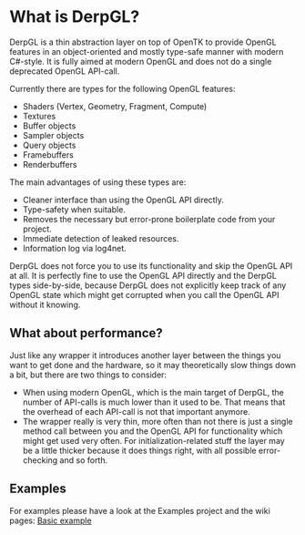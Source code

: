 What is DerpGL?
======

DerpGL is a thin abstraction layer on top of OpenTK to provide OpenGL features in an object-oriented and mostly type-safe manner with modern C#-style.
It is fully aimed at modern OpenGL and does not do a single deprecated OpenGL API-call.

Currently there are types for the following OpenGL features:
* Shaders (Vertex, Geometry, Fragment, Compute)
* Textures
* Buffer objects
* Sampler objects
* Query objects
* Framebuffers
* Renderbuffers

The main advantages of using these types are:
* Cleaner interface than using the OpenGL API directly.
* Type-safety when suitable.
* Removes the necessary but error-prone boilerplate code from your project.
* Immediate detection of leaked resources.
* Information log via log4net.

DerpGL does not force you to use its functionality and skip the OpenGL API at all. It is perfectly fine to use the OpenGL API directly and the DerpGL types side-by-side, because DerpGL does not explicitly keep track of any OpenGL state which might get corrupted when you call the OpenGL API without it knowing.

## What about performance?
Just like any wrapper it introduces another layer between the things you want to get done and the hardware, so it may theoretically slow things down a bit, but there are two things to consider:
- When using modern OpenGL, which is the main target of DerpGL, the number of API-calls is much lower than it used to be. That means that the overhead of each API-call is not that important anymore.
- The wrapper really is very thin, more often than not there is just a single method call between you and the OpenGL API for functionality which might get used very often. For initialization-related stuff the layer may be a little thicker because it does things right, with all possible error-checking and so forth.

## Examples
For examples please have a look at the Examples project and the wiki pages: [Basic example](https://github.com/JcBernack/DerpGL/wiki/Basic-example)

